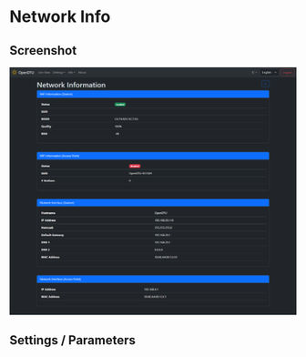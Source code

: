 # Network Info

## Screenshot

![Network Info](../../assets/images/screenshots/network_info.png)

## Settings / Parameters
